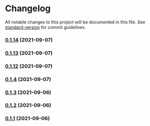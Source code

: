 # Changelog

All notable changes to this project will be documented in this file. See [standard-version](https://github.com/conventional-changelog/standard-version) for commit guidelines.

### [0.1.14](https://github.com/zbisj/imbabala/compare/v0.1.13...v0.1.14) (2021-09-07)

### [0.1.13](https://github.com/zbisj/imbabala/compare/v0.1.12...v0.1.13) (2021-09-07)

### [0.1.12](https://github.com/zbisj/imbabala/compare/v0.1.3...v0.1.12) (2021-09-07)

### [0.1.4](https://github.com/zbisj/imbabala/compare/v0.1.3...v0.1.4) (2021-09-07)

### [0.1.3](https://github.com/zbisj/imbabala/compare/v0.1.2...v0.1.3) (2021-09-06)

### [0.1.2](https://github.com/zbisj/imbabala/compare/v0.1.10...v0.1.2) (2021-09-06)

### [0.1.1](https://github.com/zbisj/imbabala/compare/v0.1.10...v0.1.1) (2021-09-06)
